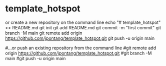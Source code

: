 # template_hotspot
 or create a new repository on the command line
 echo "# template_hotspot" >> README.md
 git init
 git add README.md
 git commit -m "first commit"
 git branch -M main
 git remote add origin https://github.com/jpontang/template_hotspot.git
 git push -u origin main


#…or push an existing repository from the command line
#git remote add origin https://github.com/jpontang/template_hotspot.git
#git branch -M main
#git push -u origin main

